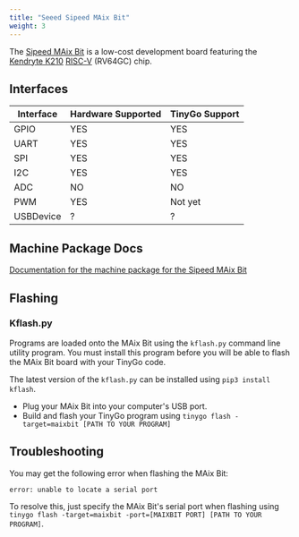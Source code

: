 ```yaml
---
title: "Seeed Sipeed MAix Bit"
weight: 3
---
```


The [Sipeed MAix Bit](https://www.seeedstudio.com/Sipeed-MAix-BiT-for-RISC-V-AI-IoT-p-2872.html) is a low-cost development board featuring the [Kendryte K210](https://canaan.io/product/kendryteai) [RISC-V](https://riscv.org/) (RV64GC) chip.

## Interfaces

| Interface | Hardware Supported | TinyGo Support |
| --------- | ------------- | ----- |
| GPIO      | YES | YES |
| UART      | YES | YES |
| SPI       | YES | YES |
| I2C       | YES | YES |
| ADC       | NO  | NO  |
| PWM       | YES | Not yet |
| USBDevice | ?   | ?   |

## Machine Package Docs

[Documentation for the machine package for the Sipeed MAix Bit](../machine/maixbit)

## Flashing

### Kflash.py

Programs are loaded onto the MAix Bit using the `kflash.py` command line utility program. You must install this program before you will be able to flash the MAix Bit board with your TinyGo code.

The latest version of the `kflash.py` can be installed using `pip3 install kflash`.

- Plug your MAix Bit into your computer's USB port.
- Build and flash your TinyGo program using `tinygo flash -target=maixbit [PATH TO YOUR PROGRAM]`

## Troubleshooting

You may get the following error when flashing the MAix Bit:

```shell
error: unable to locate a serial port
```
To resolve this, just specify the MAix Bit's serial port when flashing using `tinygo flash -target=maixbit -port=[MAIXBIT PORT] [PATH TO YOUR PROGRAM]`.
